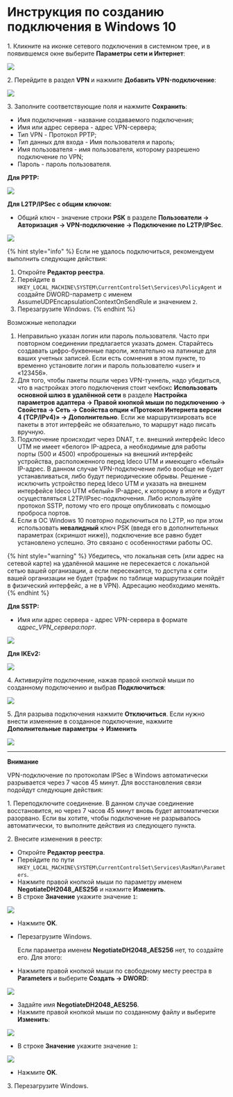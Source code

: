 # Инструкция по созданию подключения в Windows 10

1\. Кликните на иконке сетевого подключения в системном трее, и в появившемся окне выберите **Параметры сети и Интернет**:

![](../../../../.gitbook/assets/vpn-windows.png)

2\. Перейдите в раздел **VPN** и нажмите **Добавить VPN-подключение**:

![](../../../../.gitbook/assets/vpn-windows1.png)

3\. Заполните соответствующие поля и нажмите **Сохранить**:

* Имя подключения - название создаваемого подключения;
* Имя или адрес сервера - адрес VPN-сервера;
* Тип VPN - Протокол PPTP;
* Тип данных для входа - Имя пользователя и пароль;
* Имя пользователя - имя пользователя, которому разрешено подключение по VPN;
* Пароль - пароль пользователя.

**Для PPTP:**

![](../../../../.gitbook/assets/vpn-windows2.png)

**Для L2TP/IPSec с общим ключом:**

* Общий ключ - значение строки **PSK** в разделе **Пользователи -&gt; Авторизация -&gt; VPN-подключение -&gt; Подключение по L2TP/IPSec**.

![](../../../../.gitbook/assets/vpn-windows3.png)

{% hint style="info" %}
Если не удалось подключиться, рекомендуем выполнить следующие действия:

1. Откройте **Редактор реестра**.
2. Перейдите в `HKEY_LOCAL_MACHINE\SYSTEM\CurrentControlSet\Services\PolicyAgent` и создайте DWORD-параметр с именем AssumeUDPEncapsulationContextOnSendRule и значением `2`.
3. Перезагрузите Windows.
{% endhint %}

Возможные неполадки

1. Неправильно указан логин или пароль пользователя. Часто при повторном соединении предлагается указать домен. Старайтесь создавать цифро-буквенные пароли, желательно на латинице для ваших учетных записей. Если есть сомнения в этом пункте, то временно установите логин и пароль пользователю «user» и «123456».
2. Для того, чтобы пакеты пошли через VPN-туннель, надо убедиться, что в настройках этого подключения стоит чекбокс **Использовать основной шлюз в удалённой сети** в разделе **Настройка параметров адаптера -> Правой кнопкой мыши по подключению -> Свойства -> Сеть -> Свойства опции «Протокол Интернета версии 4 (TCP/IPv4)» -> Дополнительно**. Если же маршрутизировать все пакеты в этот интерфейс не обязательно, то маршрут надо писать вручную.
3. Подключение происходит через DNAT, т.е. внешний интерфейс Ideco UTM не имеет «белого» IP-адреса, а необходимые для работы порты (500 и 4500) «проброшены» на внешний интерфейс устройства, расположенного перед Ideco UTM и имеющего «белый» IP-адрес. В данном случае VPN-подключение либо вообще не будет устанавливаться, либо будут периодические обрывы. Решение - исключить устройство перед Ideco UTM и указать на внешнем интерфейсе Ideco UTM «белый» IP-адрес, к которому в итоге и будут осуществляться L2TP/IPsec-подключения. Либо используйте протокол SSTP, потому что его проще опубликовать с помощью проброса портов.
4. Если в OC Windows 10 повторно подключиться по L2TP, но при этом использовать **невалидный** ключ PSK (введя его в дополнительных параметрах (скриншот ниже)), подключение все равно будет установлено успешно. Это связано с особенностями работы ОС.

{% hint style="warning" %}
Убедитесь, что локальная сеть (или адрес на сетевой карте) на удалённой машине не пересекается с локальной сетью вашей организации, а если пересекается, то доступа к сети вашей организации не будет (трафик по таблице маршрутизации пойдёт в физический интерфейс, а не в VPN). Адресацию необходимо менять.
{% endhint %}

**Для SSTP:**

* Имя или адрес сервера - адрес VPN-сервера в формате *адрес_VPN_сервера:порт*.

![](../../../../.gitbook/assets/vpn-windows4.png)

**Для IKEv2:**

![](../../../../.gitbook/assets/vpn-windows5.png)

4\. Активируйте подключение, нажав правой кнопкой мыши по созданному подключению и выбрав **Подключиться**:

![](../../../../.gitbook/assets/vpn-windows6.png)

5\. Для разрыва подключения нажмите **Отключиться**. Если нужно внести изменение в созданное подключение, нажмите **Дополнительные параметры -&gt; Изменить**

![](../../../../.gitbook/assets/vpn-windows7.png)

---

**Внимание**

VPN-подключение по протоколам IPSeс в Windows автоматически разрывается через 7 часов 45 минут. Для восстановления связи подойдут следующие действия:

1\. Переподключите соединение. В данном случае соединение восстановится, но через 7 часов 45 минут вновь будет автоматически разорвано. Если вы хотите, чтобы подключение не разрывалось автоматически, то выполните действия из следующего пункта.

2\. Внесите изменения в реестр:

* Откройте **Редактор реестра**.
* Перейдите по пути `HKEY_LOCAL_MACHINE\SYSTEM\CurrentControlSet\Services\RasMan\Parameters`.
* Нажмите правой кнопкой мыши по параметру именем **NegotiateDH2048_AES256** и нажмите **Изменить**.
* В строке **Значение** укажите значение `1`:
  
![](../../../../.gitbook/assets/windows-vpn.png)

* Нажмите **OK**.
* Перезагрузите Windows.
  
  Если параметра именем **NegotiateDH2048_AES256** нет, то создайте его. Для этого:
* Нажмите правой кнопкой мыши по свободному месту реестра в **Parameters** и выберите **Создать -> DWORD**:
  
![](../../../../.gitbook/assets/windows-vpn2.png) 

* Задайте имя **NegotiateDH2048_AES256**. 
* Нажмите правой кнопкой мыши по созданному файлу и выберите **Изменить**:

![](../../../../.gitbook/assets/windows-vpn3.png)

* В строке **Значение** укажите значение `1`:

![](../../../../.gitbook/assets/windows-vpn4.png)

* Нажмите **OK**.

3\. Перезагрузите Windows.